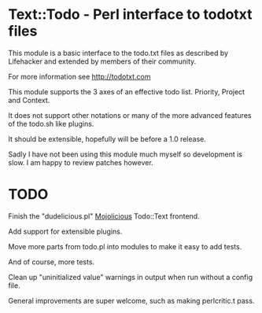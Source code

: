 Text::Todo - Perl interface to todotxt files
============================================

This module is a basic interface to the todo.txt files as described by
Lifehacker and extended by members of their community.

For more information see http://todotxt.com

This module supports the 3 axes of an effective todo list.
Priority, Project and Context.

It does not support other notations or many of the more advanced features of
the todo.sh like plugins.

It should be extensible, hopefully will be before a 1.0 release.

Sadly I have not been using this module much myself so development is slow.
I am happy to review patches however.

TODO
====

Finish the "dudelicious.pl" [Mojolicious](http://mojolicio.us)
Todo::Text frontend.

Add support for extensible plugins.

Move more parts from todo.pl into modules to make it easy to add tests.

And of course, more tests.

Clean up "uninitialized value" warnings in output when run without a config file.

General improvements are super welcome, such as making perlcritic.t pass.
